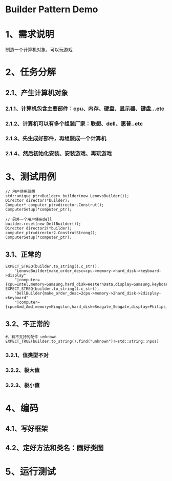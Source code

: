 # Builder Pattern Demo

# 1、需求说明

制造一个计算机对象，可以玩游戏

# 2、任务分解

## 2.1、产生计算机对象

### 2.1.1、计算机包含主要部件：cpu、内存、硬盘、显示器、键盘...etc

### 2.1.2、计算机可以有多个组装厂家：联想、dell、惠普..etc

### 2.1.3、先生成好部件，再组装成一个计算机

### 2.1.4、然后初始化安装、安装游戏、再玩游戏

# 3、测试用例

```
// 用户使用联想
std::unique_ptr<Builder> builder(new LenovoBuilder());
Director director(*builder);
Computer* computer_ptr=director.Construt();
ComputerSetup(*computer_ptr);

// 另外一个用户使用dell
builder.reset(new DellBuilder());
Director director2(*builder);
computer_ptr=director2.ConstrutStrong();
ComputerSetup(*computer_ptr);
```

## 3.1、正常的

```
EXPECT_STREQ(builder.to_string().c_str(),
    "LenovoBuilder{make_order_desc=cpu->memory->hard_disk->keyboard->display"
    "|computer={cpu=Intel,memory=Samsung,hard_disk=WesternData,display=Samsung,keyboard=Lenovo}}")
EXPECT_STREQ(builder.to_string().c_str(),
    "DellBuilder{make_order_desc=2cpu->memory->2hard_disk->2display->keyboard"
    "|computer={cpu=Amd_Amd,memory=Kingston,hard_disk=Seagate_Seagate,display=Philips_Philips,keyboard=Logitech}}")

```

## 3.2、不正常的

```
#、有不支持的配件 unknown
EXPECT_TRUE(builder.to_string().find("unknown")!=std::string::npos)
```

### 3.2.1、值类型不对

### 3.2.2、极大值

### 3.2.3、极小值

# 4、编码

## 4.1、写好框架

## 4.2、定好方法和类名：画好类图

# 5、运行测试